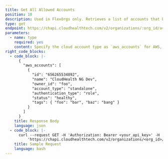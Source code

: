 ```yaml
---
title: Get All Allowed Accounts
position: 10
description: Used in FlexOrgs only. Retrieves a list of accounts that belong to an organization and can be assigned to potential child organizations. Make a GET request to the parent organization of the organization you want to add accounts to.
type: get
endpoint: https://chapi.cloudhealthtech.com/v2/organizations/:org_id/available_accounts
parameters:
  - name: type
    required: yes
    content: Specify the cloud account type as `aws_accounts` for AWS, `azure_subscriptions` for Azure, `gcp_compute_projects` for GCP, `data_center_accounts` for Data Center, or `vmware_csp_organizations` for VMware Cloud.
right_code_blocks:
  - code_block: |-
      {
        "aws_accounts": [
          {
            "id": "656265534892",
            "name": "CloudHealth NG Dev",
            "owner_id": "foo",
            "account_type": "standalone",
            "authentication_type": "role",
            "status": "healthy",
            "tags": { "foo": "bar", "baz": "bang" }
          }
        ]
      }
    title: Response Body
    language: json
  - code_block: |-
      curl --request GET -H 'Authorization: Bearer <your_api_key>' -H 'Content-Type: application/json' -d  
          'https://chapi.cloudhealthtech.com/v2/organizations/<org_id>/available_accounts?type=aws_accounts'
    title: Sample Request
    language: bash
---
```

